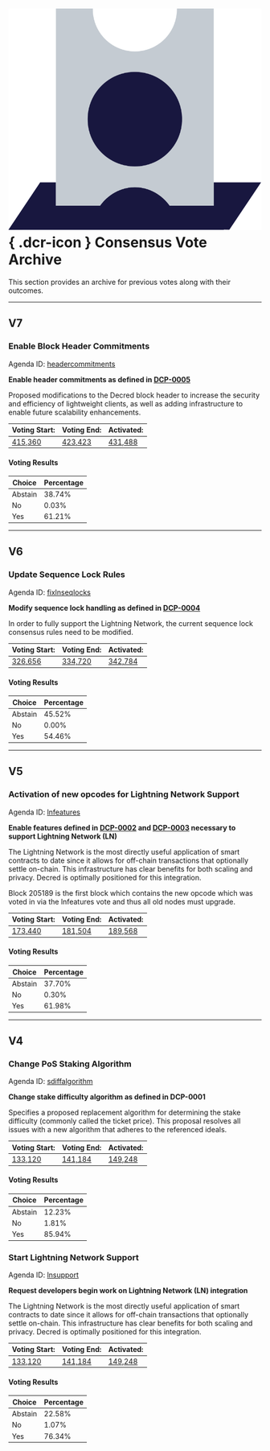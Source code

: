 # ![](../../img/dcr-icons/TicketVoted.svg){ .dcr-icon } Consensus Vote Archive

This section provides an archive for previous votes along with their outcomes.

---

## V7

### Enable Block Header Commitments

Agenda ID: [headercommitments](https://dcrdata.decred.org/agenda/headercommitments)

**Enable header commitments as defined in [DCP-0005](https://github.com/decred/dcps/blob/master/dcp-0005/dcp-0005.mediawiki)**

Proposed modifications to the Decred block header to increase the security and
efficiency of lightweight clients, as well as adding infrastructure to enable
future scalability enhancements.

|Voting Start:|Voting End:|Activated:|
|-------------|-----------|----------|
[415,360](https://dcrdata.decred.org/block/415360)|[423,423](https://dcrdata.decred.org/block/423423)|[431,488](https://dcrdata.decred.org/block/431488)|

#### Voting Results

|Choice|Percentage|
|------|----------|
|Abstain|38.74%|
|No|0.03%|
|Yes|61.21%|

---

## V6

### Update Sequence Lock Rules

Agenda ID: [fixlnseqlocks](https://dcrdata.decred.org/agenda/fixlnseqlocks)

**Modify sequence lock handling as defined in [DCP-0004](https://github.com/decred/dcps/blob/master/dcp-0004/dcp-0004.mediawiki)**

In order to fully support the Lightning Network, the current sequence lock consensus rules need to be modified.

|Voting Start:|Voting End:|Activated:|
|-------------|-----------|----------|
[326,656](https://dcrdata.decred.org/block/326656)|[334,720](https://dcrdata.decred.org/block/334720)|[342,784](https://dcrdata.decred.org/block/342784)|

#### Voting Results

|Choice|Percentage|
|------|----------|
|Abstain|45.52%|
|No|0.00%|
|Yes|54.46%|

---

## V5

### Activation of new opcodes for Lightning Network Support

Agenda ID: [lnfeatures](https://dcrdata.decred.org/agenda/lnfeatures)

**Enable features defined in [DCP-0002](https://github.com/decred/dcps/blob/master/dcp-0002/dcp-0002.mediawiki) and [DCP-0003](https://github.com/decred/dcps/blob/master/dcp-0003/dcp-0003.mediawiki) necessary to support Lightning Network (LN)**

The Lightning Network is the most directly useful application of smart contracts to date since it allows for off-chain transactions that optionally settle on-chain. This infrastructure has clear benefits for both scaling and privacy. Decred is optimally positioned for this integration.

Block 205189 is the first block which contains the new opcode which was voted in via the lnfeatures vote and thus all old nodes must upgrade.

|Voting Start:|Voting End:|Activated:|
|-------------|-----------|----------|
[173,440](https://dcrdata.decred.org/block/133120)|[181,504](https://dcrdata.decred.org/block/181504)|[189,568](https://dcrdata.decred.org/block/189568)|

#### Voting Results

|Choice|Percentage|
|------|----------|
|Abstain|37.70%|
|No|0.30%|
|Yes|61.98%|

---

## V4

### Change PoS Staking Algorithm

Agenda ID: [sdiffalgorithm](https://dcrdata.decred.org/agenda/sdiffalgorithm)

**Change stake difficulty algorithm as defined in DCP-0001**

Specifies a proposed replacement algorithm for determining the stake difficulty (commonly called the ticket price). This proposal resolves all issues with a new algorithm that adheres to the referenced ideals.

|Voting Start:|Voting End:|Activated:|
|-------------|-----------|----------|
[133,120](https://dcrdata.decred.org/block/133120)|[141,184](https://dcrdata.decred.org/block/149248)|[149,248](https://dcrdata.decred.org/block/149248)|

#### Voting Results

|Choice|Percentage|
|------|----------|
|Abstain|12.23%|
|No|1.81%|
|Yes|85.94%|

### Start Lightning Network Support

Agenda ID: [lnsupport](https://dcrdata.decred.org/agenda/lnsupport)

**Request developers begin work on Lightning Network (LN) integration**

The Lightning Network is the most directly useful application of smart contracts to date since it allows for off-chain transactions that optionally settle on-chain. This infrastructure has clear benefits for both scaling and privacy. Decred is optimally positioned for this integration.

|Voting Start:|Voting End:|Activated:|
|-----------------|---------------|--------------|
|[133,120](https://dcrdata.decred.org/block/133120)|[141,184](https://dcrdata.decred.org/block/141184)|[149,248](https://dcrdata.decred.org/block/149248)

#### Voting Results

|Choice|Percentage|
|------|----------|
|Abstain|22.58%|
|No|1.07%|
|Yes|76.34%|
